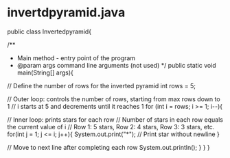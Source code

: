 # invertdpyramid.java
public class Invertedpyramid{
  
  /**
   * Main method - entry point of the program
   * @param args command line arguments (not used)
   */
  public static void main(String[] args){
    
   // Define the number of rows for the inverted pyramid
    int rows = 5;
    
  // Outer loop: controls the number of rows, starting from max rows down to 1
    // i starts at 5 and decrements until it reaches 1
    for (int i = rows; i >= 1; i--){
      
   // Inner loop: prints stars for each row
      // Number of stars in each row equals the current value of i
      // Row 1: 5 stars, Row 2: 4 stars, Row 3: 3 stars, etc.
      for(int j = 1; j <= i; j++){
        System.out.print("*"); // Print star without newline
      }
      
  // Move to next line after completing each row
      System.out.println();
    }
  }
}
